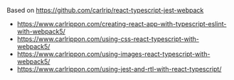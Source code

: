 Based on https://github.com/carlrip/react-typescript-jest-webpack

- https://www.carlrippon.com/creating-react-app-with-typescript-eslint-with-webpack5/
- https://www.carlrippon.com/using-css-react-typescript-with-webpack5/
- https://www.carlrippon.com/using-images-react-typescript-with-webpack5/
- https://www.carlrippon.com/using-jest-and-rtl-with-react-typescript/
